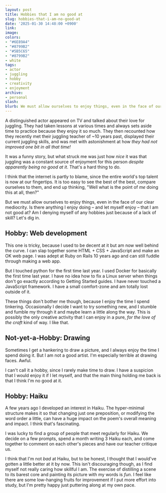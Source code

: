 ```yaml
---
layout: post
title: Hobbies that I am no good at
slug: hobbies-that-i-am-no-good-at
date: '2025-01-30 14:48:00 +0900'
link:
image:
colors:
- "#6E89A4"
- "#8799B2"
- "#5B5C65"
- "#8799B2"
- white
tags:
- actor
- juggling
- hobby
- creativity
- enjoyment
archive:
- personal
slash:
blurb: We must allow ourselves to enjoy things, even in the face of our clear mediocrity. Is there anything I enjoy doing - and let myself enjoy - that I am not good at?
---
```


A distinguished actor appeared on TV and talked about their love for juggling. They had taken lessons at various times and always sets aside time to practice because they enjoy it so much. They then recounted how they recently met their juggling teacher of ~10 years past, displayed their current juggling skills, and was met with astonishment at how _they had not improved one bit in all that time!_

It was a funny story, but what struck me was just how _nice_ it was that juggling was a constant source of enjoyment for this person _despite apparently being no good at it_. That's a hard thing to do. 

I think that the internet is partly to blame, since the entire world's top talent is now at our fingertips. It is too easy to see the best of the best, compare ourselves to them, and end up thinking, "Well what is the point of _me_ doing this at all, then?"

But we must allow ourselves to enjoy things, even in the face of our clear mediocrity. Is there anything I enjoy doing – and let myself enjoy – that I am not good at? Am I denying myself of any hobbies just because of a lack of skill? Let's dig in.

## Hobby: Web development

This one is tricky, because I used to be decent at it but am now well behind the curve. I can slap together some HTML + CSS + JavaScript and make an OK web page. I was adept at Ruby on Rails 10 years ago and can still fuddle through making a web app.

But I touched python for the first time last year. I used Docker for basically the first time last year. I have no idea how to fix a Linux server when things don't go exactly according to Getting Started guides. I have never touched a JavaScript framework. I have a small comfort-zone and am totally lost outside of it.

These things don't bother me though, because I enjoy the time I spend tinkering. Occasionally I decide I want to try something new, and I stumble and fumble my through it and maybe learn a little along the way. This is possibly the only creative activity that I can enjoy in a pure, _for the love of the craft_ kind of way. I like that.

## Not-yet-a-Hobby: Drawing

Sometimes I get a hankering to draw a picture, and I always enjoy the time I spend doing it. But I am not a good artist. I'm especially terrible at drawing faces. Awful.

I can't call it a hobby, since I rarely make time to draw. I have a suspicion that I would enjoy it if I let myself, and that the main thing holding me back is that I think I'm no good at it.

## Hobby: Haiku

A few years ago I developed an interest in Haiku. The hyper-minimal structure makes it so that changing just one preposition, or modifying the word order a little, can have a huge impact on the poem's overall meaning and impact. I think that's fascinating.

I was lucky to find a group of people that meet regularly for Haiku. We decide on a few prompts, spend a month writing 3 Haiku each, and come together to comment on each other's pieces and have our teacher critique us. 

I think that I'm not _bad_ at Haiku, but to be honest, I thought that I would've gotten a little better at it by now. This isn't discouraging though, as I find myself not really caring how skillful I am. The exercise of distilling a scene to its barest core and painting its picture with my words is _fun_. I feel like there are some low-hanging fruits for improvement if I put more effort into study, but I'm pretty happy just puttering along at my own pace.
